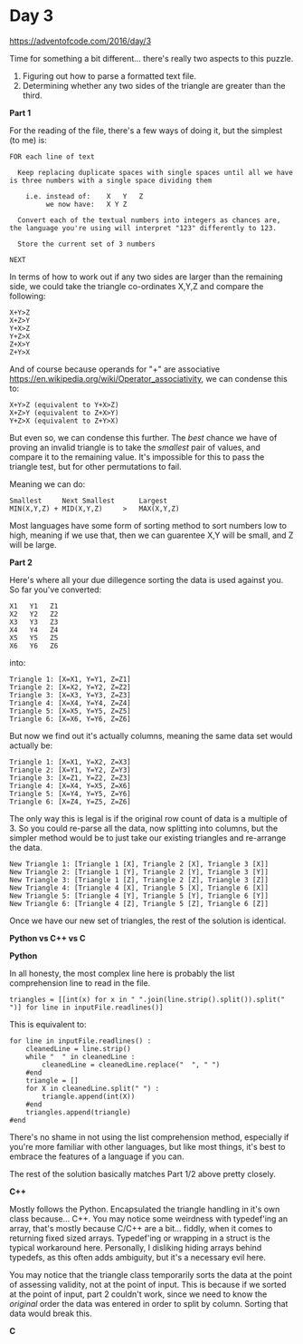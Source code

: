 # Day 3

https://adventofcode.com/2016/day/3

Time for something a bit different... there's really two aspects to this puzzle.

1. Figuring out how to parse a formatted text file.
2. Determining whether any two sides of the triangle are greater than the third.

**Part 1**

For the reading of the file, there's a few ways of doing it, but the simplest (to me) is:

    FOR each line of text
    
      Keep replacing duplicate spaces with single spaces until all we have is three numbers with a single space dividing them
      
        i.e. instead of:    X   Y   Z
             we now have:   X Y Z

      Convert each of the textual numbers into integers as chances are, the language you're using will interpret "123" differently to 123.

      Store the current set of 3 numbers

    NEXT

In terms of how to work out if any two sides are larger than the remaining side, we could take the triangle co-ordinates X,Y,Z and compare the following:

    X+Y>Z
    X+Z>Y
    Y+X>Z
    Y+Z>X
    Z+X>Y
    Z+Y>X

And of course because operands for "+" are associative https://en.wikipedia.org/wiki/Operator_associativity, we can condense this to:

    X+Y>Z (equivalent to Y+X>Z)
    X+Z>Y (equivalent to Z+X>Y)
    Y+Z>X (equivalent to Z+Y>X)

But even so, we can condense this further.  The *best* chance we have of proving an invalid triangle is to take the *smallest* pair of values, and compare it to the remaining value.  It's impossible for this to pass the triangle test, but for other permutations to fail.

Meaning we can do:

    Smallest     Next Smallest      Largest
    MIN(X,Y,Z) + MID(X,Y,Z)     >   MAX(X,Y,Z)

Most languages have some form of sorting method to sort numbers low to high, meaning if we use that, then we can guarentee X,Y will be small, and Z will be large.

**Part 2**

Here's where all your due dillegence sorting the data is used against you.  So far you've converted:

    X1   Y1   Z1
    X2   Y2   Z2
    X3   Y3   Z3
    X4   Y4   Z4
    X5   Y5   Z5
    X6   Y6   Z6

into:

    Triangle 1: [X=X1, Y=Y1, Z=Z1]
    Triangle 2: [X=X2, Y=Y2, Z=Z2]
    Triangle 3: [X=X3, Y=Y3, Z=Z3]
    Triangle 4: [X=X4, Y=Y4, Z=Z4]
    Triangle 5: [X=X5, Y=Y5, Z=Z5]
    Triangle 6: [X=X6, Y=Y6, Z=Z6]

But now we find out it's actually columns, meaning the same data set would actually be:

    Triangle 1: [X=X1, Y=X2, Z=X3]
    Triangle 2: [X=Y1, Y=Y2, Z=Y3]
    Triangle 3: [X=Z1, Y=Z2, Z=Z3]
    Triangle 4: [X=X4, Y=X5, Z=X6]
    Triangle 5: [X=Y4, Y=Y5, Z=Y6]
    Triangle 6: [X=Z4, Y=Z5, Z=Z6]

The only way this is legal is if the original row count of data is a multiple of 3.  So you could re-parse all the data, now splitting into columns, but the simpler method would be to just take our existing triangles and re-arrange the data.

    New Triangle 1: [Triangle 1 [X], Triangle 2 [X], Triangle 3 [X]]
    New Triangle 2: [Triangle 1 [Y], Triangle 2 [Y], Triangle 3 [Y]]
    New Triangle 3: [Triangle 1 [Z], Triangle 2 [Z], Triangle 3 [Z]]
    New Triangle 4: [Triangle 4 [X], Triangle 5 [X], Triangle 6 [X]]
    New Triangle 5: [Triangle 4 [Y], Triangle 5 [Y], Triangle 6 [Y]]
    New Triangle 6: [Triangle 4 [Z], Triangle 5 [Z], Triangle 6 [Z]]

Once we have our new set of triangles, the rest of the solution is identical.

**Python vs C++ vs C**

**Python**

In all honesty, the most complex line here is probably the list comprehension line to read in the file.

    triangles = [[int(x) for x in " ".join(line.strip().split()).split(" ")] for line in inputFile.readlines()]

This is equivalent to:

    for line in inputFile.readlines() :
        cleanedLine = line.strip()
        while "  " in cleanedLine :
            cleanedLine = cleanedLine.replace("  ", " ")
        #end
        triangle = []
        for X in cleanedLine.split(" ") :
            triangle.append(int(X))
        #end
        triangles.append(triangle)
    #end

There's no shame in not using the list comprehension method, especially if you're more familiar with other languages, but like most things, it's best to embrace the features of a language if you can.

The rest of the solution basically matches Part 1/2 above pretty closely.

**C++**

Mostly follows the Python.  Encapsulated the triangle handling in it's own class because... C++.  You may notice some weirdness with typedef'ing an array, that's mostly because C/C++ are a bit... fiddly, when it comes to returning fixed sized arrays.  Typedef'ing or wrapping in a struct is the typical workaround here.  Personally, I disliking hiding arrays behind typedefs, as this often adds ambiguity, but it's a necessary evil here.

You may notice that the triangle class temporarily sorts the data at the point of assessing validity, not at the point of input.  This is because if we sorted at the point of input, part 2 couldn't work, since we need to know the *original* order the data was entered in order to split by column.  Sorting that data would break this.

**C**
